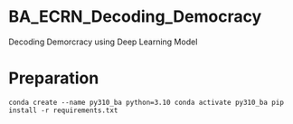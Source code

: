 # BA_ECRN_Decoding_Democracy
Decoding Demorcracy using Deep Learning Model 

# Preparation 

`conda create --name py310_ba python=3.10
conda activate py310_ba
pip install -r requirements.txt`
